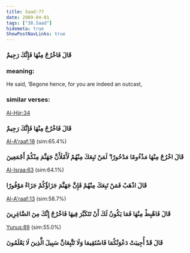 ```yaml
---
title: Saad:77
date: 2009-04-01
tags: ["38.Saad"]
hidemeta: true 
ShowPostNavLinks: true 
---
```

### قَالَ فَاخْرُجْ مِنْهَا فَإِنَّكَ رَجِيمٌ
### meaning: 
He said, ‘Begone hence, for you are indeed an outcast,
### similar verses: 

[Al-Hijr:34](/15/34)

### قَالَ فَاخْرُجْ مِنْهَا فَإِنَّكَ رَجِيمٌ

[Al-A'raaf:18](/7/18) (sim:65.4%)

### قَالَ اخْرُجْ مِنْهَا مَذْءُومًا مَدْحُورًا ۖ لَمَنْ تَبِعَكَ مِنْهُمْ لَأَمْلَأَنَّ جَهَنَّمَ مِنْكُمْ أَجْمَعِينَ

[Al-Israa:63](/17/63) (sim:64.1%)

### قَالَ اذْهَبْ فَمَنْ تَبِعَكَ مِنْهُمْ فَإِنَّ جَهَنَّمَ جَزَاؤُكُمْ جَزَاءً مَوْفُورًا

[Al-A'raaf:13](/7/13) (sim:58.7%)

### قَالَ فَاهْبِطْ مِنْهَا فَمَا يَكُونُ لَكَ أَنْ تَتَكَبَّرَ فِيهَا فَاخْرُجْ إِنَّكَ مِنَ الصَّاغِرِينَ

[Yunus:89](/10/89) (sim:55.0%)

### قَالَ قَدْ أُجِيبَتْ دَعْوَتُكُمَا فَاسْتَقِيمَا وَلَا تَتَّبِعَانِّ سَبِيلَ الَّذِينَ لَا يَعْلَمُونَ
